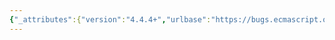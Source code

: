 ```yaml
---
{"_attributes":{"version":"4.4.4+","urlbase":"https://bugs.ecmascript.org/","maintainer":"dherman@mozilla.com"},"bug":{"bug_id":2937,"creation_ts":"2014-05-30 22:48:00 -0700","short_desc":"informal language about properties in \"19.1.2.3.1 Runtime Semantics: ObjectDefineProperties Abstract Operation\"","delta_ts":"2014-07-18 14:31:20 -0700","product":"Draft for 6th Edition","component":"editorial issue","version":"Rev 25: May 22, 2014 Draft","rep_platform":"All","op_sys":"All","bug_status":"RESOLVED","resolution":"FIXED","priority":"Normal","bug_severity":"enhancement","everconfirmed":true,"reporter":{"uid":"jorendorff","name":"Jason Orendorff"},"assigned_to":{"uid":"allen","name":"Allen Wirfs-Brock"},"cc":"jmdyck","long_desc":[{"commentid":8705,"comment_count":0,"who":{"uid":"jorendorff","name":"Jason Orendorff"},"bug_when":"2014-05-30 22:48:24 -0700","thetext":"Step 3 of the ObjectDefineProperties algorithm reads:\n\n> 3. Let names be a List containing the keys of each enumerable own property of props.\n\nIt should probably do something involving props.[[OwnPropertyKeys]](), like the algorithm for Object.keys().\n\n(This algorithm is meant to see both symbol-keyed and string-keyed properties on props, right?)"},{"commentid":8720,"comment_count":1,"who":{"uid":"jmdyck","name":"Michael Dyck"},"bug_when":"2014-05-31 12:00:45 -0700","thetext":"(Bumping this bug's Version from Rev23 to Rev25, the revision that was current when the bug was filed.)"},{"commentid":8909,"comment_count":2,"who":{"uid":"allen","name":"Allen Wirfs-Brock"},"bug_when":"2014-06-12 14:42:57 -0700","thetext":"fixed in rev26 editor's draft\n\nand yes, both string and symbol keys are processed"},{"commentid":9276,"comment_count":3,"who":{"uid":"allen","name":"Allen Wirfs-Brock"},"bug_when":"2014-07-18 14:31:20 -0700","thetext":"in rev26"}]}}
---
```

